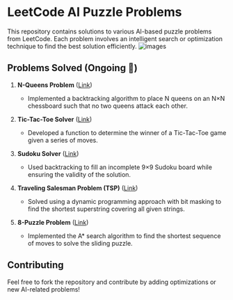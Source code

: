 # LeetCode AI Puzzle Problems

This repository contains solutions to various AI-based puzzle problems from LeetCode. Each problem involves an intelligent search or optimization technique to find the best solution efficiently.
![images](https://github.com/user-attachments/assets/8c19feb2-7cbd-4d08-b750-1b2b7dfab047)

## Problems Solved (Ongoing 🚀)

1. **N-Queens Problem** ([Link](https://leetcode.com/problems/n-queens/description/))

   - Implemented a backtracking algorithm to place N queens on an N×N chessboard such that no two queens attack each other.

2. **Tic-Tac-Toe Solver** ([Link](https://leetcode.com/problems/find-winner-on-a-tic-tac-toe-game/description/))

   - Developed a function to determine the winner of a Tic-Tac-Toe game given a series of moves.

3. **Sudoku Solver** ([Link](https://leetcode.com/problems/sudoku-solver/description/))

   - Used backtracking to fill an incomplete 9×9 Sudoku board while ensuring the validity of the solution.

4. **Traveling Salesman Problem (TSP)** ([Link](https://leetcode.com/problems/find-the-shortest-superstring/solutions/194932/Travelling-Salesman-Problem/))

   - Solved using a dynamic programming approach with bit masking to find the shortest superstring covering all given strings.

5. **8-Puzzle Problem** ([Link](https://leetcode.com/problems/sliding-puzzle/description/))

   - Implemented the A\* search algorithm to find the shortest sequence of moves to solve the sliding puzzle.

## Contributing

Feel free to fork the repository and contribute by adding optimizations or new AI-related problems!


